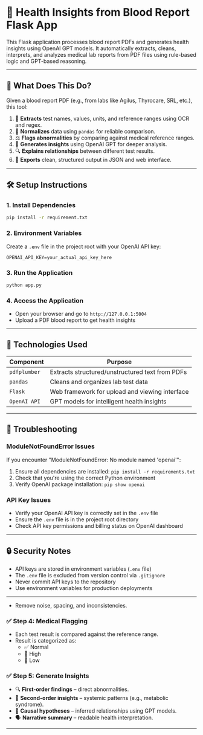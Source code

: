 # 🧪 Health Insights from Blood Report Flask App

This Flask application processes blood report PDFs and generates health insights using OpenAI GPT models. It automatically extracts, cleans, interprets, and analyzes medical lab reports from PDF files using rule-based logic and GPT-based reasoning.

---

## 🚀 What Does This Do?

Given a blood report PDF (e.g., from labs like Agilus, Thyrocare, SRL, etc.), this tool:

1. 🧾 **Extracts** test names, values, units, and reference ranges using OCR and regex.
2. 🧼 **Normalizes** data using `pandas` for reliable comparison.
3. ⚖️ **Flags abnormalities** by comparing against medical reference ranges.
4. 🧠 **Generates insights** using OpenAI GPT for deeper analysis.
5. 🔍 **Explains relationships** between different test results.
6. 🧾 **Exports** clean, structured output in JSON and web interface.

---

## 🛠️ Setup Instructions

### 1. Install Dependencies
```bash
pip install -r requirement.txt
```

### 2. Environment Variables
Create a `.env` file in the project root with your OpenAI API key:
```env
OPENAI_API_KEY=your_actual_api_key_here
```

### 3. Run the Application
```bash
python app.py
```

### 4. Access the Application
- Open your browser and go to `http://127.0.0.1:5004`
- Upload a PDF blood report to get health insights

---

## 🧱 Technologies Used

| Component     | Purpose                                           |
|--------------|---------------------------------------------------|
| `pdfplumber`  | Extracts structured/unstructured text from PDFs   |
| `pandas`      | Cleans and organizes lab test data                |
| `Flask`       | Web framework for upload and viewing interface    |
| `OpenAI API`  | GPT models for intelligent health insights        |

---

## 🔧 Troubleshooting

### ModuleNotFoundError Issues
If you encounter "ModuleNotFoundError: No module named 'openai'":
1. Ensure all dependencies are installed: `pip install -r requirements.txt`
2. Check that you're using the correct Python environment
3. Verify OpenAI package installation: `pip show openai`



### API Key Issues
- Verify your OpenAI API key is correctly set in the `.env` file
- Ensure the `.env` file is in the project root directory
- Check API key permissions and billing status on OpenAI dashboard

---

## 🔒 Security Notes

- API keys are stored in environment variables (`.env` file)
- The `.env` file is excluded from version control via `.gitignore`
- Never commit API keys to the repository
- Use environment variables for production deployments

---
- Remove noise, spacing, and inconsistencies.

### ✅ Step 4: Medical Flagging
- Each test result is compared against the reference range.
- Result is categorized as:
  - ✅ Normal
  - 🔺 High
  - 🔻 Low

### ✅ Step 5: Generate Insights
- 🔍 **First-order findings** – direct abnormalities.
- 🧠 **Second-order insights** – systemic patterns (e.g., metabolic syndrome).
- 🔄 **Causal hypotheses** – inferred relationships using GPT models.
- 🗣️ **Narrative summary** – readable health interpretation.

---


